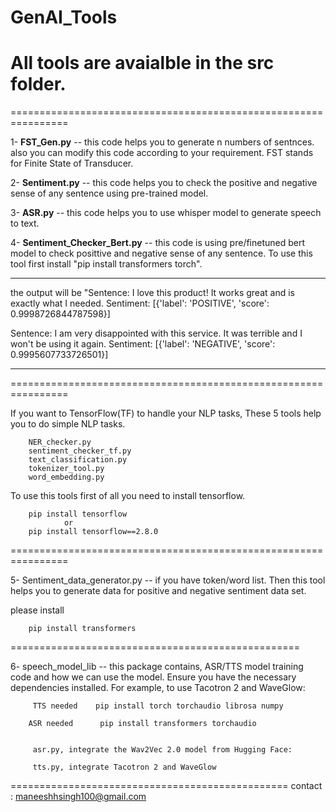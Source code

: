 # GenAI_Tools

# All tools are avaialble in the src folder.
================================================================

1- **FST_Gen.py** -- this code helps you to generate n numbers of sentnces. also you can modify this code according to your requirement. FST stands for Finite State of Transducer.

2- **Sentiment.py** -- this code helps you to check the positive and negative sense of any sentence using pre-trained model.

3- **ASR.py** -- this code helps you to use whisper model to  generate speech to text.

4- **Sentiment_Checker_Bert.py** -- this code is using pre/finetuned bert model to check posittive and negative sense of any sentence. To use this tool first install "pip install transformers torch".

---------------------------------------------------------------------------------
 the output will be 
 "Sentence: I love this product! It works great and is exactly what I needed.
Sentiment: [{'label': 'POSITIVE', 'score': 0.9998726844787598}]

Sentence: I am very disappointed with this service. It was terrible and I won't be using it again.
Sentiment: [{'label': 'NEGATIVE', 'score': 0.9995607733726501}]

---------------------------------------------------------------------------------

================================================================

If you want to TensorFlow(TF) to handle your NLP tasks, These 5 tools help you to do simple NLP tasks.

        NER_checker.py
        sentiment_checker_tf.py
        text_classification.py
        tokenizer_tool.py
        word_embedding.py

 To use this tools first of all you need to install tensorflow.

 		pip install tensorflow 
 				or
 		pip install tensorflow==2.8.0

================================================================


5- Sentiment_data_generator.py -- if you have token/word list. Then this tool helps you to generate data for positive and negative sentiment data set. 

please install 

 		pip install transformers
 				

==================================================


6- speech_model_lib -- this package contains, ASR/TTS model training code and how we can use the model.
    Ensure you have the necessary dependencies installed. For example, to use Tacotron 2 and WaveGlow:

 		 TTS needed    pip install torch torchaudio librosa numpy

 		ASR needed		pip install transformers torchaudio


 		 asr.py, integrate the Wav2Vec 2.0 model from Hugging Face:

 		 tts.py, integrate Tacotron 2 and WaveGlow


 ================================================
 contact : maneeshhsingh100@gmail.com

